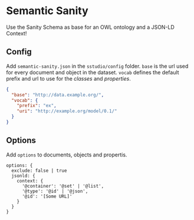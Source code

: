 # Semantic Sanity

Use the Sanity Schema as base for an OWL ontology and a JSON-LD Context!

## Config

Add `semantic-sanity.json` in the `sstudio/config` folder. `base` is the url used for every document and object in the dataset. `vocab` defines the default prefix and url to use for the *classes* and *properties*.

```json
{
  "base": "http://data.example.org/",
  "vocab": {
    "prefix": "ex",
    "uri": "http://example.org/model/0.1/"
  }
}
```

## Options

Add `options` to documents, objects and propertis.

```
options: {
  exclude: false | true
  jsonld: {
    context: {
      '@container': '@set' | '@list',
      '@type': '@id' | '@json',
      '@id': '[Some URL]'
    }
  }
}
```